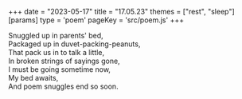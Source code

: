 +++
date = "2023-05-17"
title = "17.05.23"
themes = ["rest", "sleep"]
[params]
  type = 'poem'
  pageKey = 'src/poem.js'
+++

Snuggled up in parents' bed,  
Packaged up in duvet-packing-peanuts,  
That pack us in to talk a little,  
In broken strings of sayings gone,  
I must be going sometime now,  
My bed awaits,  
And poem snuggles end so soon.
